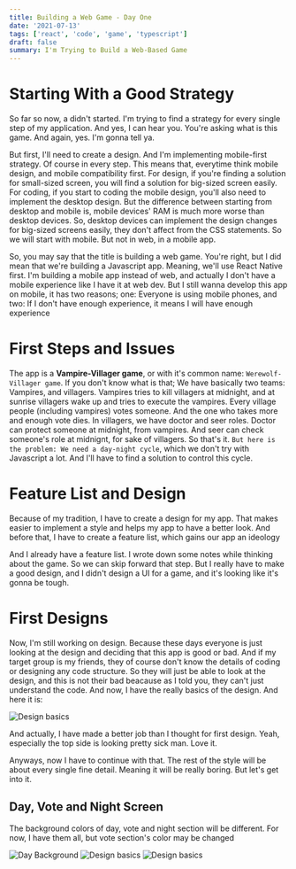 ```yaml
---
title: Building a Web Game - Day One
date: '2021-07-13'
tags: ['react', 'code', 'game', 'typescript']
draft: false
summary: I'm Trying to Build a Web-Based Game
---
```


# Starting With a Good Strategy

So far so now, a didn't started. I'm trying to find a strategy for every single step of my application. And yes, I can hear you. You're asking what is this game. And again, yes. I'm gonna tell ya.

But first, I'll need to create a design. And I'm implementing mobile-first strategy. Of course in every step. This means that, everytime think mobile design, and mobile compatibility first. For design, if you're finding a solution for small-sized screen, you will find a solution for big-sized screen easily. For coding, if you start to coding the mobile design, you'll also need to implement the desktop design. But the difference between starting from desktop and mobile is, mobile devices' RAM is much more worse than desktop devices. So, desktop devices can implement the design changes for big-sized screens easily, they don't affect from the CSS statements. So we will start with mobile. But not in web, in a mobile app.

So, you may say that the title is building a web game. You're right, but I did mean that we're building a Javascript app. Meaning, we'll use React Native first. I'm building a mobile app instead of web, and actually I don't have a mobile experience like I have it at web dev. But I still wanna develop this app on mobile, it has two reasons; one: Everyone is using mobile phones, and two: If I don't have enough experience, it means I will have enough experience

# First Steps and Issues

The app is a **Vampire-Villager game**, or with it's common name: `Werewolf-Villager game`. If you don't know what is that; We have basically two teams: Vampires, and villagers. Vampires tries to kill villagers at midnight, and at sunrise villagers wake up and tries to execute the vampires. Every village people (including vampires) votes someone. And the one who takes more and enough vote dies. In villagers, we have doctor and seer roles. Doctor can protect someone at midnight, from vampires. And seer can check someone's role at midnignt, for sake of villagers. So that's it. `But here is the problem: We need a day-night cycle`, which we don't try with Javascript a lot. And I'll have to find a solution to control this cycle.

# Feature List and Design

Because of my tradition, I have to create a design for my app. That makes easier to implement a style and helps my app to have a better look. And before that, I have to create a feature list, which gains our app an ideology

And I already have a feature list. I wrote down some notes while thinking about the game. So we can skip forward that step. But I really have to make a good design, and I didn't design a UI for a game, and it's looking like it's gonna be tough.

# First Designs

Now, I'm still working on design. Because these days everyone is just looking at the design and deciding that this app is good or bad. And if my target group is my friends, they of course don't know the details of coding or designing any code structure. So they will just be able to look at the design, and this is not their bad beacause as I told you, they can't just understand the code. And now, I have the really basics of the design. And here it is:

![Design basics](https://www.cagataykaydir.com/static/images/gameFirstDesign.png)

And actually, I have made a better job than I thought for first design. Yeah, especially the top side is looking pretty sick man. Love it.

Anyways, now I have to continue with that. The rest of the style will be about every single fine detail. Meaning it will be really boring. But let's get into it.

## Day, Vote and Night Screen
The background colors of day, vote and night section will be different. For now, I have them all, but vote section's color may be changed

![Day Background](https://www.cagataykaydir.com/static/images/gameFirstDesign.png)
![Design basics](https://www.cagataykaydir.com/static/images/gameFirstDesignVote.png)
![Design basics](https://www.cagataykaydir.com/static/images/gameFirstDesignNight.png)